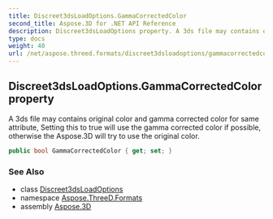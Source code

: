 ```yaml
---
title: Discreet3dsLoadOptions.GammaCorrectedColor
second_title: Aspose.3D for .NET API Reference
description: Discreet3dsLoadOptions property. A 3ds file may contains original color and gamma corrected color for same attribute Setting this to true will use the gamma corrected color if possible otherwise the Aspose.3D will try to use the original color
type: docs
weight: 40
url: /net/aspose.threed.formats/discreet3dsloadoptions/gammacorrectedcolor/
---
```

## Discreet3dsLoadOptions.GammaCorrectedColor property

A 3ds file may contains original color and gamma corrected color for same attribute, Setting this to true will use the gamma corrected color if possible, otherwise the Aspose.3D will try to use the original color.

```csharp
public bool GammaCorrectedColor { get; set; }
```

### See Also

* class [Discreet3dsLoadOptions](../)
* namespace [Aspose.ThreeD.Formats](../../discreet3dsloadoptions/)
* assembly [Aspose.3D](../../../)


